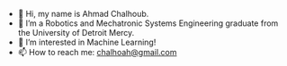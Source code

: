 - 👋 Hi, my name is Ahmad Chalhoub.
- 🌱 I’m a Robotics and Mechatronic Systems Engineering graduate from the University of Detroit Mercy.
- 👀 I’m interested in Machine Learning!
- 📫 How to reach me: chalhoah@gmail.com

<!---
ahmadchalhoub/ahmadchalhoub is a ✨ special ✨ repository because its `README.md` (this file) appears on your GitHub profile.
You can click the Preview link to take a look at your changes.
--->
